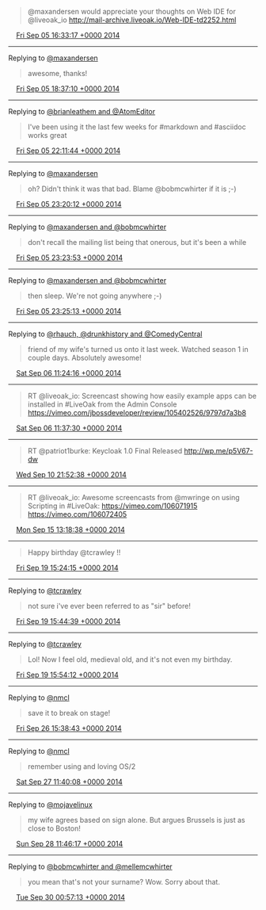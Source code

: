 > @maxandersen would appreciate your thoughts on Web IDE for @liveoak_io http://mail-archive.liveoak.io/Web-IDE-td2252.html

<img src="/images/twitter/media/tweet.ico" width="12" /> [Fri Sep 05 16:33:17 +0000 2014](https://twitter.com/kenfinnigan/status/507929471966785536)

----

Replying to [@maxandersen](https://twitter.com/maxandersen/status/507960423610875904)

> awesome, thanks!

<img src="/images/twitter/media/tweet.ico" width="12" /> [Fri Sep 05 18:37:10 +0000 2014](https://twitter.com/kenfinnigan/status/507960648706588672)

----

Replying to [@brianleathem and @AtomEditor](https://twitter.com/brianleathem/status/508005424373956608)

> I've been using it the last few weeks for #markdown and #asciidoc works great

<img src="/images/twitter/media/tweet.ico" width="12" /> [Fri Sep 05 22:11:44 +0000 2014](https://twitter.com/kenfinnigan/status/508014645484212225)

----

Replying to [@maxandersen](https://twitter.com/maxandersen/status/508029224276742144)

> oh? Didn't think it was that bad. Blame @bobmcwhirter if it is ;-)

<img src="/images/twitter/media/tweet.ico" width="12" /> [Fri Sep 05 23:20:12 +0000 2014](https://twitter.com/kenfinnigan/status/508031876511309824)

----

Replying to [@maxandersen and @bobmcwhirter](https://twitter.com/maxandersen/status/508032472744222721)

> don't recall the mailing list being that onerous, but it's been a while

<img src="/images/twitter/media/tweet.ico" width="12" /> [Fri Sep 05 23:23:53 +0000 2014](https://twitter.com/kenfinnigan/status/508032803255386112)

----

Replying to [@maxandersen and @bobmcwhirter](https://twitter.com/maxandersen/status/508032977721655296)

> then sleep. We're not going anywhere ;-)

<img src="/images/twitter/media/tweet.ico" width="12" /> [Fri Sep 05 23:25:13 +0000 2014](https://twitter.com/kenfinnigan/status/508033136056627200)

----

Replying to [@rhauch, @drunkhistory and @ComedyCentral](https://twitter.com/rhauch/status/508075349046214656)

> friend of my wife's turned us onto it last week. Watched season 1 in couple days. Absolutely awesome!

<img src="/images/twitter/media/tweet.ico" width="12" /> [Sat Sep 06 11:24:16 +0000 2014](https://twitter.com/kenfinnigan/status/508214091308339200)

----

> RT @liveoak_io: Screencast showing how easily example apps can be installed in #LiveOak  from the Admin Console https://vimeo.com/jbossdeveloper/review/105402526/9797d7a3b8

<img src="/images/twitter/media/tweet.ico" width="12" /> [Sat Sep 06 11:37:30 +0000 2014](https://twitter.com/kenfinnigan/status/508217421640241152)

----

> RT @patriot1burke: Keycloak 1.0 Final Released http://wp.me/p5V67-dw

<img src="/images/twitter/media/tweet.ico" width="12" /> [Wed Sep 10 21:52:38 +0000 2014](https://twitter.com/kenfinnigan/status/509821778013982720)

----

> RT @liveoak_io: Awesome screencasts from @mwringe on using Scripting in #LiveOak: https://vimeo.com/106071915 https://vimeo.com/106072405

<img src="/images/twitter/media/tweet.ico" width="12" /> [Mon Sep 15 13:18:38 +0000 2014](https://twitter.com/kenfinnigan/status/511504366193238016)

----

> Happy birthday @tcrawley !!

<img src="/images/twitter/media/tweet.ico" width="12" /> [Fri Sep 19 15:24:15 +0000 2014](https://twitter.com/kenfinnigan/status/512985529433194496)

----

Replying to [@tcrawley](https://twitter.com/tcrawley/status/512990088763285504)

> not sure i've ever been referred to as "sir" before!

<img src="/images/twitter/media/tweet.ico" width="12" /> [Fri Sep 19 15:44:39 +0000 2014](https://twitter.com/kenfinnigan/status/512990660845375488)

----

Replying to [@tcrawley](https://twitter.com/tcrawley/status/512992729702621185)

> Lol! Now I feel old, medieval old, and it's not even my birthday.

<img src="/images/twitter/media/tweet.ico" width="12" /> [Fri Sep 19 15:54:12 +0000 2014](https://twitter.com/kenfinnigan/status/512993065720901632)

----

Replying to [@nmcl](https://twitter.com/nmcl/status/515499433916903424)

> save it to break on stage!

<img src="/images/twitter/media/tweet.ico" width="12" /> [Fri Sep 26 15:38:43 +0000 2014](https://twitter.com/kenfinnigan/status/515525882707202048)

----

Replying to [@nmcl](https://twitter.com/nmcl/status/515726073863368704)

> remember using and loving OS/2

<img src="/images/twitter/media/tweet.ico" width="12" /> [Sat Sep 27 11:40:08 +0000 2014](https://twitter.com/kenfinnigan/status/515828229677264896)

----

Replying to [@mojavelinux](https://twitter.com/mojavelinux/status/516077871639449600)

> my wife agrees based on sign alone. But argues Brussels is just as close to Boston!

<img src="/images/twitter/media/tweet.ico" width="12" /> [Sun Sep 28 11:46:17 +0000 2014](https://twitter.com/kenfinnigan/status/516192168294510592)

----

Replying to [@bobmcwhirter and @mellemcwhirter](https://twitter.com/bobmcwhirter/status/516717732436656129)

> you mean that's not your surname? Wow. Sorry about that.

<img src="/images/twitter/media/tweet.ico" width="12" /> [Tue Sep 30 00:57:13 +0000 2014](https://twitter.com/kenfinnigan/status/516753600744550400)
